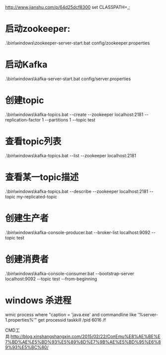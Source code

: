 ﻿http://www.jianshu.com/p/64d25dcf8300
set CLASSPATH=,;
# 启动zookeeper:
.\bin\windows\zookeeper-server-start.bat config/zookeeper.properties
# 启动Kafka
.\bin\windows\kafka-server-start.bat config/server.properties
# 创建topic
.\bin\windows\kafka-topics.bat --create --zookeeper localhost:2181 --replication-factor 1 --partitions 1 --topic test
# 查看topic列表
.\bin\windows\kafka-topics.bat --list --zookeeper localhost:2181
# 查看某一topic描述
.\bin\windows\kafka-topics.bat --describe --zookeeper localhost:2181 --topic my-replicated-topic
# 创建生产者
.\bin\windows\kafka-console-producer.bat --broker-list localhost:9092 --topic test
# 创建消费者
.\bin\windows\kafka-console-consumer.bat --bootstrap-server localhost:9092 --topic test --from-beginning
# windows 杀进程
wmic process where "caption = 'java.exe' and commandline like '%server-1.properties%'" get processid
taskkill /pid 6016 /f




CMD工具:http://blog.xinshangshangxin.com/2015/02/22/ConEmu%E8%AE%BE%E7%BD%AE%E5%BD%93%E5%89%8D%E7%9B%AE%E5%BD%95%E6%89%93%E5%BC%80/